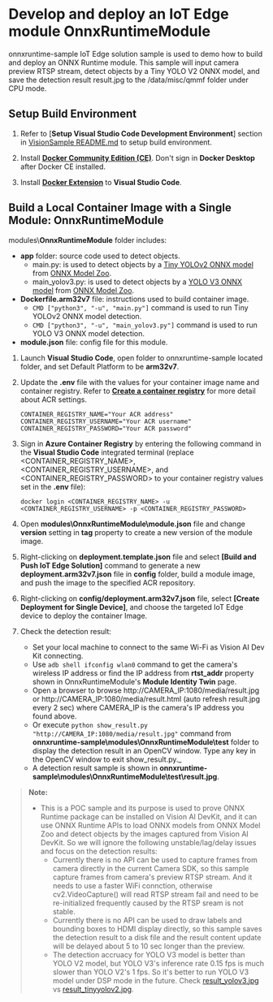 # Develop and deploy an IoT Edge module OnnxRuntimeModule

onnxruntime-sample IoT Edge solution sample is used to demo how to build and deploy an ONNX Runtime module.  This sample will input camera preview RTSP stream, detect objects by a Tiny YOLO V2 ONNX model, and save the detection result result.jpg to the /data/misc/qmmf folder under CPU mode.

## Setup Build Environment

1. Refer to [**Setup Visual Studio Code Development Environment**] section in [VisionSample README.md](../VisionSample/README.md) to setup build environment.

1. Install [**Docker Community Edition (CE)**](https://docs.docker.com/install/#supported-platforms).  Don't sign in **Docker Desktop** after Docker CE installed.

1. Install [**Docker Extension**](https://marketplace.visualstudio.com/items?itemName=PeterJausovec.vscode-docker) to **Visual Studio Code**.

## Build a Local Container Image with a Single Module: OnnxRuntimeModule

modules\\**OnnxRuntimeModule** folder includes:
   * **app** folder: source code used to detect objects.
       * main.py: is used to detect objects by a [Tiny YOLOv2 ONNX model](https://onnxzoo.blob.core.windows.net/models/opset_8/tiny_yolov2/tiny_yolov2.tar.gz) from [ONNX Model Zoo](https://github.com/onnx/models).
       * main_yolov3.py: is used to detect objects by a [YOLO V3 ONNX model](https://onnxzoo.blob.core.windows.net/models/opset_10/yolov3/yolov3.tar.gz) from [ONNX Model Zoo](https://github.com/onnx/models).
   * **Dockerfile.arm32v7** file: instructions used to build container image.
       * `CMD ["python3", "-u", "main.py"]` command is used to run Tiny YOLOv2 ONNX model detection.
       * `CMD ["python3", "-u", "main_yolov3.py"]` command is used to run YOLO V3 ONNX model detection.
   * **module.json** file: config file for this module.

1. Launch **Visual Studio Code**, open folder to onnxruntime-sample located folder, and set Default Platform to be **arm32v7**.

2. Update the **.env** file with the values for your container image name and container registry.  Refer to [**Create a container registry**](https://docs.microsoft.com/en-us/azure/iot-edge/tutorial-python-module#create-a-container-registry) for more detail about ACR settings.
     ```<language>
     CONTAINER_REGISTRY_NAME="Your ACR address"
     CONTAINER_REGISTRY_USERNAME="Your ACR username"
     CONTAINER_REGISTRY_PASSWORD="Your ACR password"
     ```

3. Sign in **Azure Container Registry** by entering the following command in the **Visual Studio Code** integrated terminal (replace <CONTAINER_REGISTRY_NAME>, <CONTAINER_REGISTRY_USERNAME>, and <CONTAINER_REGISTRY_PASSWORD> to your container registry values set in the **.env** file):
    ```<language>
    docker login <CONTAINER_REGISTRY_NAME> -u <CONTAINER_REGISTRY_USERNAME> -p <CONTAINER_REGISTRY_PASSWORD> 
    ```

4. Open **modules\OnnxRuntimeModule\module.json** file and change **version** setting in **tag** property to create a new version of the module image.

5. Right-clicking on **deployment.template.json** file and select **[Build and Push IoT Edge Solution]** command to generate a new **deployment.arm32v7.json** file in **config** folder, build a module image, and push the image to the specified ACR repository.

6. Right-clicking on **config/deployment.arm32v7.json** file, select **[Create Deployment for Single Device]**, and choose the targeted IoT Edge device to deploy the container Image.

7. Check the detection result:

    * Set your local machine to connect to the same Wi-Fi as Vision AI Dev Kit connecting.
    * Use `adb shell ifconfig wlan0` command to get the camera's wireless IP address or find the IP address from **rtst_addr** property shown in OnnxRuntimeModule's **Module Identity Twin** page.
    * Open a browser to browse http://CAMERA_IP:1080/media/result.jpg or http://CAMERA_IP:1080/media/result.html (auto refresh result.jpg every 2 sec) where CAMERA_IP is the camera's IP address you found above.
    * Or execute `python show_result.py "http://CAMERA_IP:1080/media/result.jpg"` command from **onnxruntime-sample\modules\OnnxRuntimeModule\test** folder to display the detection result in an OpenCV window.  Type any key in the OpenCV window to exit show_result.py._
    * A detection result sample is shown in **onnxruntime-sample\modules\OnnxRuntimeModule\test\result.jpg**.

> **Note:**
> * This is a POC sample and its purpose is used to prove ONNX Runtime package can be installed on Vision AI DevKit, and it can use ONNX Runtime APIs to load ONNX models from ONNX Model Zoo and detect objects by the images captured from Vision AI DevKit.  So we will ignore the following unstable/lag/delay issues and focus on the detection results:
>     * Currently there is no API can be used to capture frames from camera directly in the current Camera SDK, so this sample capture frames from camera's preview RTSP stream.  And it needs to use a faster WiFi connction, otherwise cv2.VideoCapture() will read RTSP stream fail and need to be re-initialized frequently caused by the RTSP sream is not stable.
>     * Currently there is no API can be used to draw labels and bounding boxes to HDMI display directly, so this sample saves the detection result to a disk file and the result content update will be delayed about 5 to 10 sec longer than the preview.
>     * The detection accruacy for YOLO V3 model is better than YOLO V2 model, but YOLO V3's inference rate 0.15 fps is much slower than YOLO V2's 1 fps.  So it's better to run YOLO V3 model under DSP mode in the future. Check [result_yolov3.jpg](./modules/OnnxRuntimeModule/test/result_yolov3.jpg) vs [result_tinyyolov2.jpg](./modules/OnnxRuntimeModule/test/result_tinyyolov2.jpg).

